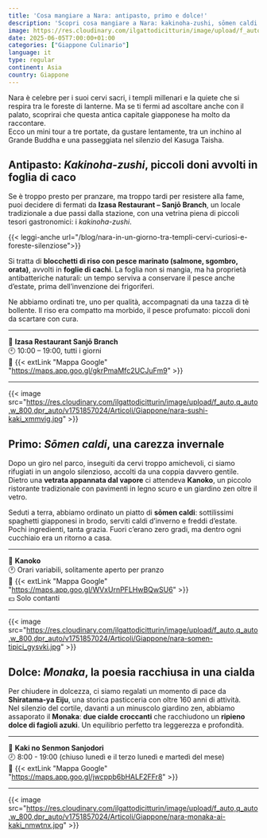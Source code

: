 ```yaml
---
title: 'Cosa mangiare a Nara: antipasto, primo e dolce!'
description: 'Scopri cosa mangiare a Nara: kakinoha-zushi, sōmen caldi e monaka. Un tour culinario tra sapori autentici e tradizioni, da Izasa a Shiratama-ya Eiju!'
image: https://res.cloudinary.com/ilgattodicitturin/image/upload/f_auto,q_auto,w_800,dpr_auto/v1751856834/Articoli/Giappone/nara-cosa-mangiare_uci2gy.png
date: 2025-06-05T7:00:00+01:00
categories: ["Giappone Culinario"]
language: it
type: regular   
continent: Asia
country: Giappone
---
```

Nara è celebre per i suoi cervi sacri, i templi millenari e la quiete che si respira tra le foreste di lanterne. Ma se ti fermi ad ascoltare anche con il palato, scoprirai che questa antica capitale giapponese ha molto da raccontare.  
Ecco un mini tour a tre portate, da gustare lentamente, tra un inchino al Grande Buddha e una passeggiata nel silenzio del Kasuga Taisha.

## Antipasto: *Kakinoha-zushi*, piccoli doni avvolti in foglia di caco

Se è troppo presto per pranzare, ma troppo tardi per resistere alla fame, puoi decidere di fermati da **Izasa Restaurant – Sanjō Branch**, un locale tradizionale a due passi dalla stazione, con una vetrina piena di piccoli tesori gastronomici: i *kakinoha-zushi*.

{{< leggi-anche url="/blog/nara-in-un-giorno-tra-templi-cervi-curiosi-e-foreste-silenziose">}}

Si tratta di **blocchetti di riso con pesce marinato (salmone, sgombro, orata)**, avvolti in **foglie di cachi**. La foglia non si mangia, ma ha proprietà antibatteriche naturali: un tempo serviva a conservare il pesce anche d’estate, prima dell’invenzione dei frigoriferi.

Ne abbiamo ordinati tre, uno per qualità, accompagnati da una tazza di tè bollente. Il riso era compatto ma morbido, il pesce profumato: piccoli doni da scartare con cura.

---

📍 **Izasa Restaurant Sanjō Branch**  
🕙 10:00 – 19:00, tutti i giorni  
🔗 {{< extLink "Mappa Google" "https://maps.app.goo.gl/gkrPmaMfc2UCJuFm9" >}}

---

{{< image src="https://res.cloudinary.com/ilgattodicitturin/image/upload/f_auto,q_auto,w_800,dpr_auto/v1751857024/Articoli/Giappone/nara-sushi-kaki_xmmvig.jpg" >}}

## Primo: *Sōmen caldi*, una carezza invernale

Dopo un giro nel parco, inseguiti da cervi troppo amichevoli, ci siamo rifugiati in un angolo silenzioso, accolti da una coppia davvero gentile. Dietro una **vetrata appannata dal vapore** ci attendeva **Kanoko**, un piccolo ristorante tradizionale con pavimenti in legno scuro e un giardino zen oltre il vetro.

Seduti a terra, abbiamo ordinato un piatto di **sōmen caldi**: sottilissimi spaghetti giapponesi in brodo, serviti caldi d’inverno e freddi d’estate.  
Pochi ingredienti, tanta grazia. Fuori c’erano zero gradi, ma dentro ogni cucchiaio era un ritorno a casa.

---

📍 **Kanoko**  
🕐 Orari variabili, solitamente aperto per pranzo  
🔗 {{< extLink "Mappa Google" "https://maps.app.goo.gl/WVxUrnPFLHwBQwSU6" >}}  
💴 Solo contanti  

---

{{< image src="https://res.cloudinary.com/ilgattodicitturin/image/upload/f_auto,q_auto,w_800,dpr_auto/v1751857024/Articoli/Giappone/nara-somen-tipici_gysvki.jpg" >}}


## Dolce: *Monaka*, la poesia racchiusa in una cialda

Per chiudere in dolcezza, ci siamo regalati un momento di pace da **Shiratama-ya Eiju**, una storica pasticceria con oltre 160 anni di attività.  
Nel silenzio del cortile, davanti a un minuscolo giardino zen, abbiamo assaporato il **Monaka**: **due cialde croccanti** che racchiudono un **ripieno dolce di fagioli azuki**. Un equilibrio perfetto tra leggerezza e profondità.

---

📍 **Kaki no Senmon Sanjodori**  
🕗 8:00 - 19:00 (chiuso lunedì e il terzo lunedì e martedì del mese)  
🔗 {{< extLink "Mappa Google" "https://maps.app.goo.gl/jwcppb6bHALF2FFr8" >}}

---

{{< image src="https://res.cloudinary.com/ilgattodicitturin/image/upload/f_auto,q_auto,w_800,dpr_auto/v1751857024/Articoli/Giappone/nara-monaka-ai-kaki_nmwtnx.jpg" >}}